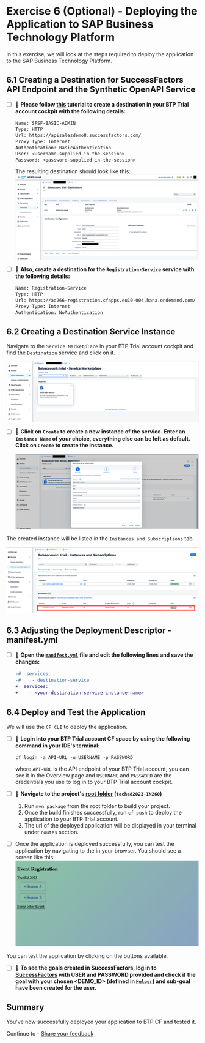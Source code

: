 # Exercise 6 (Optional) - Deploying the Application to SAP Business Technology Platform

In this exercise, we will look at the steps required to deploy the application to the SAP Business Technology Platform.

## 6.1 Creating a Destination for SuccessFactors API Endpoint and the Synthetic OpenAPI Service

- [ ] 🔨 **Please follow [this](https://developers.sap.com/tutorials/cp-cf-create-destination.html) tutorial to create a destination in your BTP Trial account cockpit with the following details:**

   ```
   Name: SFSF-BASIC-ADMIN
   Type: HTTP
   Url: https://apisalesdemo8.successfactors.com/
   Proxy Type: Internet
   Authentication: BasicAuthentication
   User: <username-supplied-in-the-session>
   Password: <password-supplied-in-the-session>
   ```

   The resulting destination should look like this:
   ![](images/05_01.png)

- [ ] 🔨 **Also, create a destination for the `Registration-Service` service with the following details:**

   ```
   Name: Registration-Service
   Type: HTTP
   Url: https://ad266-registration.cfapps.eu10-004.hana.ondemand.com/
   Proxy Type: Internet
   Authentication: NoAuthentication
   ```

## 6.2 Creating a Destination Service Instance

Navigate to the `Service Marketplace` in your BTP Trial account cockpit and find the `Destination` service and click on it.

   ![](images/05_02.png)

- [ ] 🔨 **Click on `Create` to create a new instance of the service. Enter an `Instance Name` of your choice, everything else can be left as default. Click on `Create` to create the instance.**

   ![img.png](images/05_03.png)

The created instance will be listed in the `Instances and Subscriptions` tab.

  ![img.png](images/05_04.png)


## 6.3 Adjusting the Deployment Descriptor - manifest.yml

- [ ] 🔨 **Open the [`manifest.yml`](../../manifest.yml) file and edit the following lines and save the changes:**

   ```diff
   -#  services:
   -#    - destination-service
   +  services:
   +    - <your-destination-service-instance-name>
   ```

## 6.4 Deploy and Test the Application

We will use the `CF CLI` to deploy the application.

- [ ] 🔨 **Login into your BTP Trial account CF space by using the following command in your IDE's terminal:**

   ```shell
   cf login -a API-URL -u USERNAME -p PASSWORD
   ```
   where `API-URL` is the API endpoint of your BTP Trial account, you can see it in the Overview page and `USERNAME` and `PASSWORD` are the credentials you use to log in to your BTP Trial account cockpit.

- [ ] 🔨 **Navigate to the project's [root folder](../../) (`teched2023-IN260`)**
   1. Run `mvn package` from the root folder to build your project.
   2. Once the build finishes successfully, run `cf push` to deploy the application to your BTP Trial account.
   3. The url of the deployed application will be displayed in your terminal under `routes` section.

- [ ] Once the application is deployed successfully, you can test the application by navigating to the <your-application-url> in your browser.
   You should see a screen like this:
   ![img.png](images/05_05.png)   

You can test the application by clicking on the buttons available.

- [ ] 🔨 **To see the goals created in SuccessFactors, log in to [SuccessFactors](https://pmsalesdemo8.successfactors.com/) with USER and PASSWORD provided and check if the goal with your chosen <DEMO_ID> (defined in [`Helper`](../../srv/src/main/java/com/sap/cloud/sdk/demo/in260/utility/Helper.java)) and sub-goal have been created for the user.**

## Summary

You've now successfully deployed your application to BTP CF and tested it.

Continue to - [Share your feedback](https://github.com/SAP-samples/teched2023-IN260/issues/new/choose)
